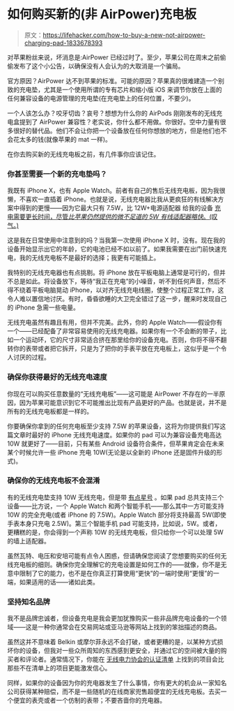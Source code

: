 # 如何购买新的(非 AirPower)充电板

> 原文：<https://lifehacker.com/how-to-buy-a-new-not-airpower-charging-pad-1833678393>

对苹果粉丝来说，坏消息是:AirPower 已经过时了。至少，苹果公司在周末之前偷偷发布了这个小公告，以确保没有人会认为的大取消是一个骗局。



官方原因？AirPower 达不到苹果的标准。可能的原因？苹果真的很难建造一个别致的充电垫，尤其是一个使用所谓的专有芯片和缩小版 iOS 来调节你放在上面的任何兼容设备的电源管理的充电垫(在充电垫上的任何位置，不要少)。

一个人该怎么办？咬牙切齿？哀号？想想为什么你的 AirPods 刚刚发布的无线充电盒提到了 AirPower 兼容性？老实说，你什么都不用做。你很好。空中力量有很多很好的替代品。他们不会让你把一个设备放在任何你想放的地方，但是他们也不会花太多的钱(就像苹果的 mat 一样)。

在你去购买新的无线充电板之前，有几件事你应该记住。

### 你甚至需要一个新的充电垫吗？

我既有 iPhone X，也有 Apple Watch。前者有自己的售后无线充电板，因为我很懒，不喜欢一直插着 iPhone。也就是说，无线充电器比我从更疯狂的有线解决方案中得到的更慢——因为它最大只有 7.5W，比 12W+电源适配器 给我的设备 [充电需要更长时间，尽管*比苹果仍然提供的微不足道的 5W 有线适配器略快*。(叹气。)](https://www.macrumors.com/guide/iphone-x-fast-charging-speeds-compared/)

这是我在日常使用中注意到的吗？当我第一次使用 iPhone X 时，没有。现在我的设备开始显示出它的年龄，它的电池已经不如以前了。如果我需要在出门前快速充电，我的无线充电板不是最好的选择；我更有可能插上。

我特别的无线充电器也有点挑剔。将 iPhone 放在平板电脑上通常是可行的，但并不总是如此。将设备放下，等待“我正在充电”的小噪音，听不到任何声音，然后不得不绕着平板电脑晃动 iPhone，以对齐无线充电线圈，使整个过程正常工作，这令人难以置信地讨厌。有时，昏昏欲睡的大卫完全错过了这一步，醒来时发现自己的 iPhone 急需一些电量。

无线充电虽然有趣且有用，但并不完美。此外，你的 Apple Watch——假设你有一个——已经配备了非常容易使用的无线充电器。如果你有一个不会断的带子，比如一个运动环，它的尺寸非常适合挤在那里给你的设备充电。否则，你将不得不翻转你的表带或者把它拆开，只是为了把你的手表平放在充电板上，这似乎是一个令人讨厌的过程。

### 确保你获得最好的无线充电速度

你现在可以购买任意数量的“无线充电板”——这可能是 AirPower 不存在的一半原因，因为苹果可能意识到它不可能推出比现有产品更好的产品。也就是说，并不是所有的无线充电板都是一样的。

你要确保你拿到的任何充电板至少支持 7.5W 的苹果设备，这将为你提供我们写这篇文章时最好的 iPhone 无线充电速度。如果你的 pad 可以为兼容设备充电高达 10W 就更好了——目前，只有某些 Android 设备符合条件，但苹果肯定会在未来某个时候允许一些 iPhone 充电 10W(无论是以全新的 iPhone 还是固件升级的形式)。

### 确保你的无线充电板不会混淆

有的无线充电垫支持 10W 无线充电，但是带 [有点星号](https://electronics.woot.com/offers/3-in-1-fast-charge-wireless-charging-pad-1) 。如果 pad 总共支持三个设备——比方说，一个 Apple Watch 和两个智能手机——那么其中一方可能支持 10W 的完全充电(或者 iPhone 的 7.5W)。Apple Watch 部分将支持最高 5W(即使手表本身只充电 2.5W)。第三个智能手机 pad 可能支持，比如说，5W。或者，更糟糕的是，你会得到一个声称 10W 的无线充电板，但只给你一个可以处理 5W 的墙上适配器。

虽然瓦特、电压和安培可能有点令人困惑，但请确保您阅读了您想要购买的任何无线充电板的细则。确保你完全理解它的充电设置是如何工作的——就像，你不是无意中限制了它的能力，也不是在你真正打算使用“更快”的一端时使用“更慢”的一端，如果适用的话——诸如此类。

### 坚持知名品牌

我不是品牌忠诚者，但设备充电是我会更加犹豫购买一些非品牌充电设备的一个领域——这是一种你通常会在交易网站或亚马逊等网站上找到的笨拙描述的商品。

虽然这并不意味着 Belkin 或摩尔菲永远不会打破，或者更糟的是，以某种方式损坏你的设备，但我对一些众所周知的东西感到更安全，并通过它的空间被大量的购买者和评论者。通常情况下，你能在 [无线电力协会的认证清单](https://www.wirelesspowerconsortium.com/products) 上找到的项目会比那些不在清单上的项目更能激发信心。

同样，如果你的设备因为你的充电器发生了什么事情，你有更大的机会从一家知名公司获得某种赔偿，而不是一些随机的在线商家兜售超便宜的无线充电板。去买一个便宜的表壳或者一个仿制的表带；不要吝啬你的充电器。